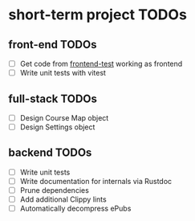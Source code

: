 # short-term project TODOs

## front-end TODOs

- [ ] Get code from [frontend-test](https://github.com/transkatgirl/frontend-test) working as frontend
- [ ] Write unit tests with vitest

## full-stack TODOs

- [ ] Design Course Map object
- [ ] Design Settings object

## backend TODOs

- [ ] Write unit tests
- [ ] Write documentation for internals via Rustdoc
- [ ] Prune dependencies
- [ ] Add additional Clippy lints
- [ ] Automatically decompress ePubs
